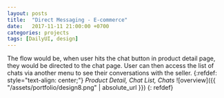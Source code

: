 ```yaml
---
layout: posts
title:  "Direct Messaging - E-commerce"
date:   2017-11-11 21:00:00 +0700
categories: projects
tags: [DailyUI, design]
---
```

The flow would be, when user hits the chat button in product detail page, they would be directed to the chat page.
User can then access the list of chats via another menu to see their conversations with the seller.
{:refdef: style="text-align: center;"}
_Product Detail, Chat List, Chats_
![overview]({{ "/assets/portfolio/design8.png" | absolute_url }})
{: refdef}
